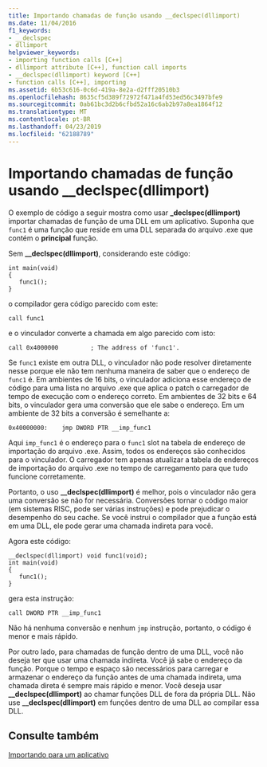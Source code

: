 ```yaml
---
title: Importando chamadas de função usando __declspec(dllimport)
ms.date: 11/04/2016
f1_keywords:
- __declspec
- dllimport
helpviewer_keywords:
- importing function calls [C++]
- dllimport attribute [C++], function call imports
- __declspec(dllimport) keyword [C++]
- function calls [C++], importing
ms.assetid: 6b53c616-0c6d-419a-8e2a-d2fff20510b3
ms.openlocfilehash: 8635cf5d389f72972f471a4fd53ed56c3497bfe9
ms.sourcegitcommit: 0ab61bc3d2b6cfbd52a16c6ab2b97a8ea1864f12
ms.translationtype: MT
ms.contentlocale: pt-BR
ms.lasthandoff: 04/23/2019
ms.locfileid: "62188789"
---
```

# <a name="importing-function-calls-using-declspecdllimport"></a>Importando chamadas de função usando __declspec(dllimport)

O exemplo de código a seguir mostra como usar **_declspec(dllimport)** importar chamadas de função de uma DLL em um aplicativo. Suponha que `func1` é uma função que reside em uma DLL separada do arquivo .exe que contém o **principal** função.

Sem **__declspec(dllimport)**, considerando este código:

```
int main(void)
{
   func1();
}
```

o compilador gera código parecido com este:

```
call func1
```

e o vinculador converte a chamada em algo parecido com isto:

```
call 0x4000000         ; The address of 'func1'.
```

Se `func1` existe em outra DLL, o vinculador não pode resolver diretamente nesse porque ele não tem nenhuma maneira de saber que o endereço de `func1` é. Em ambientes de 16 bits, o vinculador adiciona esse endereço de código para uma lista no arquivo .exe que aplica o patch o carregador de tempo de execução com o endereço correto. Em ambientes de 32 bits e 64 bits, o vinculador gera uma conversão que ele sabe o endereço. Em um ambiente de 32 bits a conversão é semelhante a:

```
0x40000000:    jmp DWORD PTR __imp_func1
```

Aqui `imp_func1` é o endereço para o `func1` slot na tabela de endereço de importação do arquivo .exe. Assim, todos os endereços são conhecidos para o vinculador. O carregador tem apenas atualizar a tabela de endereços de importação do arquivo .exe no tempo de carregamento para que tudo funcione corretamente.

Portanto, o uso **__declspec(dllimport)** é melhor, pois o vinculador não gera uma conversão se não for necessária. Conversões tornar o código maior (em sistemas RISC, pode ser várias instruções) e pode prejudicar o desempenho do seu cache. Se você instrui o compilador que a função está em uma DLL, ele pode gerar uma chamada indireta para você.

Agora este código:

```
__declspec(dllimport) void func1(void);
int main(void)
{
   func1();
}
```

gera esta instrução:

```
call DWORD PTR __imp_func1
```

Não há nenhuma conversão e nenhum `jmp` instrução, portanto, o código é menor e mais rápido.

Por outro lado, para chamadas de função dentro de uma DLL, você não deseja ter que usar uma chamada indireta. Você já sabe o endereço da função. Porque o tempo e espaço são necessários para carregar e armazenar o endereço da função antes de uma chamada indireta, uma chamada direta é sempre mais rápido e menor. Você deseja usar **__declspec(dllimport)** ao chamar funções DLL de fora da própria DLL. Não use **__declspec(dllimport)** em funções dentro de uma DLL ao compilar essa DLL.

## <a name="see-also"></a>Consulte também

[Importando para um aplicativo](importing-into-an-application.md)

